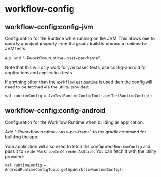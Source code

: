 # workflow-config

## workflow-config:config-jvm

Configuration for the Runtime while running on the JVM. This allows one to specify a project
property from the gradle build to choose a runtime for JVM tests.

e.g. add "-Pworkflow.runtime=pass-per-frame".

Note that this will only work for jvm based tests, use config-android for applications and
application tests.

If anything other than the `WorkflowTestRuntime` is used then the config will need to be fetched
via the utility provided:

`val runtimeConfig = JvmTestRuntimeConfigTools.getTestRuntimeConfig()`

## workflow-config:config-android

Configuration for the Workflow Runtime when building an application.

Add "-Pworkflow.runtime=pass-per-frame" to the gradle command for building the app.

Your application will also need to fetch the configured `RuntimeConfig` and pass it to
`renderWorkflowIn` or `renderAsState`. You can fetch it with the utility provided:

`val runtimeConfig = AndroidRuntimeConfigTools.getAppWorkflowRuntimeConfig()`
